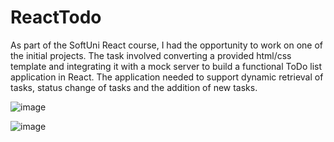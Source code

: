 # ReactTodo
As part of the SoftUni React course, I had the opportunity to work on one of the initial projects. The task involved converting a provided html/css template and integrating it with a mock server to build a functional ToDo list application in React. The application needed to support dynamic retrieval of tasks, status change of tasks and the addition of new tasks.

![image](https://user-images.githubusercontent.com/72268734/222977209-873c90bc-f684-4c2e-9f67-465793ef1373.png)

![image](https://user-images.githubusercontent.com/72268734/222976986-05d9d2bc-078d-441b-b7f1-75387be18008.png)
